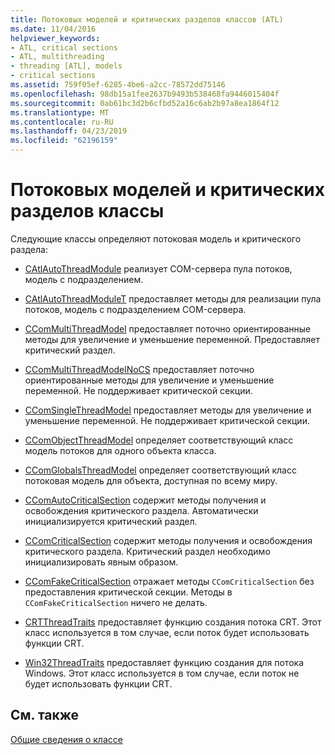 ```yaml
---
title: Потоковых моделей и критических разделов классов (ATL)
ms.date: 11/04/2016
helpviewer_keywords:
- ATL, critical sections
- ATL, multithreading
- threading [ATL], models
- critical sections
ms.assetid: 759f05ef-6285-4be6-a2cc-78572dd75146
ms.openlocfilehash: 98db15a1fee2637b9493b538468fa9446015404f
ms.sourcegitcommit: 0ab61bc3d2b6cfbd52a16c6ab2b97a8ea1864f12
ms.translationtype: MT
ms.contentlocale: ru-RU
ms.lasthandoff: 04/23/2019
ms.locfileid: "62196159"
---
```

# <a name="threading-models-and-critical-sections-classes"></a>Потоковых моделей и критических разделов классы

Следующие классы определяют потоковая модель и критического раздела:

- [CAtlAutoThreadModule](../atl/reference/catlautothreadmodule-class.md) реализует COM-сервера пула потоков, модель с подразделением.

- [CAtlAutoThreadModuleT](../atl/reference/catlautothreadmodulet-class.md) предоставляет методы для реализации пула потоков, модель с подразделением COM-сервера.

- [CComMultiThreadModel](../atl/reference/ccommultithreadmodel-class.md) предоставляет поточно ориентированные методы для увеличение и уменьшение переменной. Предоставляет критический раздел.

- [CComMultiThreadModelNoCS](../atl/reference/ccommultithreadmodelnocs-class.md) предоставляет поточно ориентированные методы для увеличение и уменьшение переменной. Не поддерживает критической секции.

- [CComSingleThreadModel](../atl/reference/ccomsinglethreadmodel-class.md) предоставляет методы для увеличение и уменьшение переменной. Не поддерживает критической секции.

- [CComObjectThreadModel](../atl/reference/atl-typedefs.md#ccomobjectthreadmodel) определяет соответствующий класс модель потоков для одного объекта класса.

- [CComGlobalsThreadModel](../atl/reference/atl-typedefs.md#ccomglobalsthreadmodel) определяет соответствующий класс потоковая модель для объекта, доступная по всему миру.

- [CComAutoCriticalSection](../atl/reference/ccomautocriticalsection-class.md) содержит методы получения и освобождения критического раздела. Автоматически инициализируется критический раздел.

- [CComCriticalSection](../atl/reference/ccomcriticalsection-class.md) содержит методы получения и освобождения критического раздела. Критический раздел необходимо инициализировать явным образом.

- [CComFakeCriticalSection](../atl/reference/ccomfakecriticalsection-class.md) отражает методы `CComCriticalSection` без предоставления критической секции. Методы в `CComFakeCriticalSection` ничего не делать.

- [CRTThreadTraits](../atl/reference/crtthreadtraits-class.md) предоставляет функцию создания потока CRT. Этот класс используется в том случае, если поток будет использовать функции CRT.

- [Win32ThreadTraits](../atl/reference/win32threadtraits-class.md) предоставляет функцию создания для потока Windows. Этот класс используется в том случае, если поток не будет использовать функции CRT.

## <a name="see-also"></a>См. также

[Общие сведения о классе](../atl/atl-class-overview.md)
